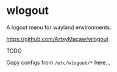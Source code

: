 # wlogout

A logout menu for wayland environments.

https://github.com/ArtsyMacaw/wlogout

TODO

Copy configs from `/etc/wlogout/*` here...

